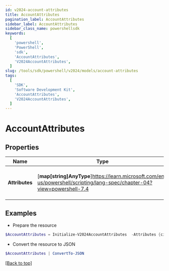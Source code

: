 ```yaml
---
id: v2024-account-attributes
title: AccountAttributes
pagination_label: AccountAttributes
sidebar_label: AccountAttributes
sidebar_class_name: powershellsdk
keywords:
  [
    'powershell',
    'PowerShell',
    'sdk',
    'AccountAttributes',
    'V2024AccountAttributes',
  ]
slug: /tools/sdk/powershell/v2024/models/account-attributes
tags:
  [
    'SDK',
    'Software Development Kit',
    'AccountAttributes',
    'V2024AccountAttributes',
  ]
---
```


# AccountAttributes

## Properties

| Name | Type | Description | Notes |
| --- | --- | --- | --- |
| **Attributes** | [**map[string]AnyType**]https://learn.microsoft.com/en-us/powershell/scripting/lang-spec/chapter-04?view=powershell-7.4 | The schema attribute values for the account | [required] |

## Examples

- Prepare the resource

```powershell
$AccountAttributes = Initialize-V2024AccountAttributes  -Attributes {city=Austin, displayName=John Doe, userName=jdoe, sAMAccountName=jDoe, mail=john.doe@sailpoint.com}
```

- Convert the resource to JSON

```powershell
$AccountAttributes | ConvertTo-JSON
```

[[Back to top]](#)
